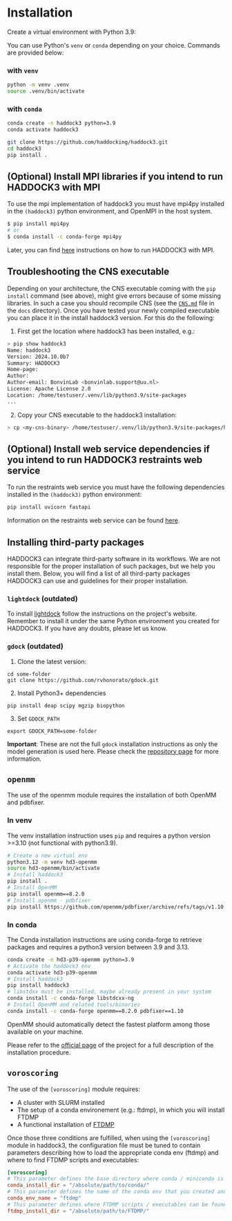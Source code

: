 # Installation

Create a virtual environment with Python 3.9:

You can use Python's `venv` or `conda` depending on your choice.
Commands are provided below:

### with `venv`

```bash
python -m venv .venv
source .venv/bin/activate
```

### with `conda`

```bash
conda create -n haddock3 python=3.9
conda activate haddock3
```

```bash
git clone https://github.com/haddocking/haddock3.git
cd haddock3
pip install .
```

## (Optional) Install MPI libraries if you intend to run HADDOCK3 with MPI

To use the mpi implementation of haddock3 you must have mpi4py installed in the `(haddock3)` python environment, and OpenMPI in the host system.

```bash
$ pip install mpi4py
# or
$ conda install -c conda-forge mpi4py
```

Later, you can find [here](https://www.bonvinlab.org/haddock3/tutorials/mpi.html) instructions on how to run HADDOCK3 with MPI.

## Troubleshooting the CNS executable

Depending on your architecture, the CNS executable coming with the `pip install` command (see above), might give errors because of some missing libraries.
In such a case you should recompile CNS (see the [`CNS.md`](CNS.md) file in the `docs` directory). Once you have tested your newly compiled executable you can place it in the install haddock3 version. For this do the following:

1. First get the location where haddock3 has been installed, e.g.:

```bash
> pip show haddock3
Name: haddock3
Version: 2024.10.0b7
Summary: HADDOCK3
Home-page:
Author:
Author-email: BonvinLab <bonvinlab.support@uu.nl>
License: Apache License 2.0
Location: /home/testuser/.venv/lib/python3.9/site-packages
...
```

2. Copy your CNS executable to the haddock3 installation:

```bash
> cp <my-cns-binary> /home/testuser/.venv/lib/python3.9/site-packages/haddock/bin/cns
```

## (Optional) Install web service dependencies if you intend to run HADDOCK3 restraints web service

To run the restraints web service you must have the following dependencies installed in the `(haddock3)` python environment:

```bash
pip install uvicorn fastapi
```

Information on the restraints web service can be found [here](https://github.com/haddocking/haddock3/blob/main/src/haddock/clis/restraints/webservice.py).

## Installing third-party packages

HADDOCK3 can integrate third-party software in its workflows.
We are not responsible for the proper installation of such packages, but
we help you install them. Below, you will find a list of all third-party
packages HADDOCK3 can use and guidelines for their proper installation.

### `lightdock` (outdated)

To install [lightdock](https://github.com/lightdock/lightdock) follow
the instructions on the project's website. Remember to install it under
the same Python environment you created for HADDOCK3. If you have any
doubts, please let us know.

### `gdock` (outdated)

1. Clone the latest version:

```
cd some-folder
git clone https://github.com/rvhonorato/gdock.git
```

2. Install Python3+ dependencies

```
pip install deap scipy mgzip biopython
```

3. Set `GDOCK_PATH`

```
export GDOCK_PATH=some-folder
```

**Important**: These are not the full `gdock` installation
instructions as only the model generation is used here. Please check the
[repository page](https://github.com/rvhonorato/gdock) for more
information.

## `openmm`

The use of the openmm module requires the installation of both OpenMM and pdbfixer.

### In venv

The venv installation instruction uses `pip` and requires a python version >=3.10 (not functional with python3.9).

```bash
# Create a new virtual env
python3.12 -m venv hd3-openmm
source hd3-openmm/bin/activate
# Install haddock3
pip install .
# Install OpenMM
pip install openmm==8.2.0
# Install openmm - pdbfixer
pip install https://github.com/openmm/pdbfixer/archive/refs/tags/v1.10.tar.gz
```

### In conda

The Conda installation instructions are using conda-forge to retrieve packages and requires a python3 version between 3.9 and 3.13.

```bash
conda create -n hd3-p39-openmm python=3.9
# Activate the haddock3 env
conda activate hd3-p39-openmm
# Install haddock3
pip install haddock3
# libstdxx must be installed, maybe already present in your system
conda install -c conda-forge libstdcxx-ng
# Install OpenMM and related tools/binaries
conda install -c conda-forge openmm==8.2.0 pdbfixer==1.10
```

OpenMM should automatically detect the fastest platform among those available
on your machine.

Please refer to the [official page](http://docs.openmm.org/latest/userguide/)
of the project for a full description of the installation procedure.



## `voroscoring`

The use of the `[voroscoring]` module requires:
- A cluster with SLURM installed
- The setup of a conda environement (e.g.: ftdmp), in which you will install FTDMP
- A functional installation of [FTDMP](https://github.com/kliment-olechnovic)

Once those three conditions are fulfilled, when using the `[voroscoring]` module in haddock3, the configuration file must be tuned to contain parameters describing how to load the appropriate conda env (ftdmp) and where to find FTDMP scripts and executables:

```TOML
[voroscoring]
# This parameter defines the base directory where conda / miniconda is installed
conda_install_dir = "/absolute/path/to/conda/"
# This parameter defines the name of the conda env that you created and where FTDMP is installled
conda_env_name = "ftdmp"
# This parameter defines where FTDMP scripts / executables can be found
ftdmp_install_dir = "/absolute/path/to/FTDMP/"
```
